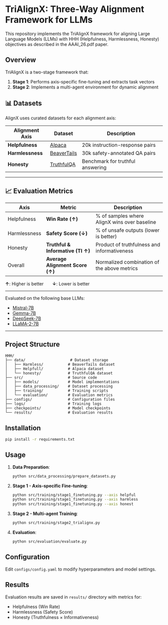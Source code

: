 # TriAlignX: Three-Way Alignment Framework for LLMs

This repository implements the TriAlignX framework for aligning Large Language Models (LLMs) with HHH (Helpfulness, Harmlessness, Honesty) objectives as described in the AAAI_26.pdf paper.

## Overview

TriAlignX is a two-stage framework that:
1. **Stage 1**: Performs axis-specific fine-tuning and extracts task vectors
2. **Stage 2**: Implements a multi-agent environment for dynamic alignment

## 📊 Datasets

AlignX uses curated datasets for each alignment axis:

| Alignment Axis | Dataset | Description |
|----------------|---------|-------------|
| **Helpfulness** | [Alpaca](https://github.com/tatsu-lab/stanford_alpaca) | 20k instruction-response pairs |
| **Harmlessness** | [BeaverTails](https://sites.google.com/view/pku-beavertails) | 30k safety-annotated QA pairs |
| **Honesty** | [TruthfulQA](https://github.com/sylinrl/TruthfulQA) | Benchmark for truthful answering |

---

## 📈 Evaluation Metrics

| Axis         | Metric                           | Description |
|--------------|----------------------------------|-------------|
| Helpfulness  | **Win Rate (↑)**                | % of samples where AlignX wins over baseline |
| Harmlessness | **Safety Score (↓)**            | % of unsafe outputs (lower is better) |
| Honesty      | **Truthful & Informative (TI ↑)** | Product of truthfulness and informativeness |
| Overall      | **Average Alignment Score (↑)** | Normalized combination of the above metrics |

**↑**: Higher is better  **↓**: Lower is better

---

Evaluated on the following base LLMs:

- [Mistral-7B](https://huggingface.co/mistralai/Mistral-7B-v0.1)
- [Gemma-7B](https://huggingface.co/google/gemma-7b)
- [DeepSeek-7B](https://huggingface.co/deepseek-ai/deepseek-llm-7b-base)
- [LLaMA-2-7B](https://huggingface.co/meta-llama/Llama-2-7b-hf)

---

## Project Structure

```
HHH/
├── data/                    # Dataset storage
│   ├── Harmless/           # BeaverTails dataset
│   ├── Helpfull/           # Alpaca dataset  
│   └── honesty/            # TruthfulQA dataset
├── src/                    # Source code
│   ├── models/             # Model implementations
│   ├── data_processing/    # Dataset processing
│   ├── training/           # Training scripts
│   └── evaluation/         # Evaluation metrics
├── configs/                # Configuration files
├── logs/                   # Training logs
├── checkpoints/            # Model checkpoints
└── results/                # Evaluation results
```

## Installation

```bash
pip install -r requirements.txt
```

## Usage

1. **Data Preparation**:
   ```bash
   python src/data_processing/prepare_datasets.py
   ```

2. **Stage 1 - Axis-specific Fine-tuning**:
   ```bash
   python src/training/stage1_finetuning.py --axis helpful
   python src/training/stage1_finetuning.py --axis harmless
   python src/training/stage1_finetuning.py --axis honest
   ```

3. **Stage 2 - Multi-agent Training**:
   ```bash
   python src/training/stage2_trialignx.py
   ```

4. **Evaluation**:
   ```bash
   python src/evaluation/evaluate.py
   ```

## Configuration

Edit `configs/config.yaml` to modify hyperparameters and model settings.

## Results

Evaluation results are saved in `results/` directory with metrics for:
- Helpfulness (Win Rate)
- Harmlessness (Safety Score)  
- Honesty (Truthfulness × Informativeness)

``` 
